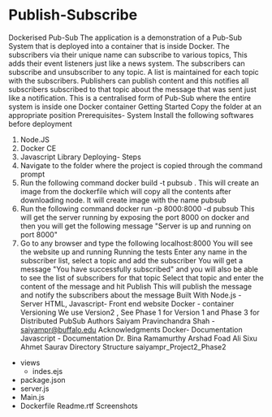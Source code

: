 # Publish-Subscribe
Dockerised Pub-Sub
The application is a demonstration of a Pub-Sub System that is deployed into a container that is inside Docker. The subscribers via their unique name can subscribe to various topics, This adds their event listeners just like a news system. The subscribers can subscribe and unsubscriber to any topic. A list is maintained for each topic with the subscribers. Publishers can publish content and this notifies all subscribers subscribed to that topic about the message that was sent just like a notification. This is a centralised form of Pub-Sub where the entire system is inside one Docker container
Getting Started
Copy the folder at an appropriate position
Prerequisites- System 
Install the following softwares before deployment 
1. Node.JS
2. Docker CE
3. Javascript Library
Deploying- Steps
1. Navigate to the folder where the project is copied through the command prompt
2. Run the following command 
docker build -t pubsub .
This will create an image from the dockerfile which will copy all the contents after downloading node. It will create image with the name pubsub
3. Run the following command
docker run -p 8000:8000 -d pubsub
This will get the server running by exposing the port 8000 on docker and then you will get the following message
"Server is up and running on port 8000"
4. Go to any browser and type the following
localhost:8000
You will see the website up and running 
Running the tests
Enter any name in the subscriber list, select a topic and add the subscriber
You will get a message "You have successfully subscribed" and you will also be able to see the list of subscribers for that topic
Select that topic and enter the content of the message and hit Publish
This will publish the message and notify the subscribers about the message
Built With
Node.js - Server
HTML, Javascript- Front end website
Docker - container
Versioning
We use Version2 , See Phase 1 for Version 1 and Phase 3 for Distributed PubSub
Authors
Saiyam Pravinchandra Shah - saiyampr@buffalo.edu
Acknowledgments
Docker- Documentation
Javascript - Documentation
Dr. Bina Ramamurthy
Arshad
Foad
Ali
Sixu
Ahmet
Saurav
Directory Structure
saiyampr_Project2_Phase2
- views	
	- indes.ejs
- package.json
- server.js
- Main.js
- Dockerfile
Readme.rtf
Screenshots


 

 





